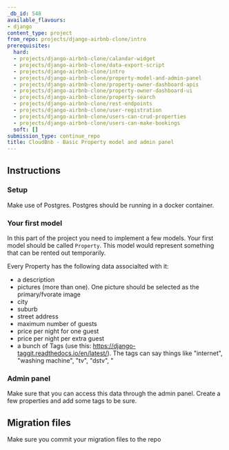 ```yaml
---
_db_id: 548
available_flavours:
- django
content_type: project
from_repo: projects/django-airbnb-clone/intro
prerequisites:
  hard:
  - projects/django-airbnb-clone/calandar-widget
  - projects/django-airbnb-clone/data-export-script
  - projects/django-airbnb-clone/intro
  - projects/django-airbnb-clone/property-model-and-admin-panel
  - projects/django-airbnb-clone/property-owner-dashboard-apis
  - projects/django-airbnb-clone/property-owner-dashboard-ui
  - projects/django-airbnb-clone/property-search
  - projects/django-airbnb-clone/rest-endpoints
  - projects/django-airbnb-clone/user-registration
  - projects/django-airbnb-clone/users-can-crud-properties
  - projects/django-airbnb-clone/users-can-make-bookings
  soft: []
submission_type: continue_repo
title: CloudBnb - Basic Property model and admin panel
---
```


## Instructions

### Setup

Make use of Postgres. Postgres should be running in a docker container.

### Your first model

In this part of the project you need to implement a few models. Your first model should be called `Property`. This model would represent something that can be rented out temporarily.

Every Property has the following data associalted with it:

- a description
- pictures (more than one). One picture should be selected as the primary/fvorate image
- city
- suburb
- street address
- maximum number of guests
- price per night for one guest
- price per night per extra guest
- a bunch of Tags (use this: https://django-taggit.readthedocs.io/en/latest/). The tags can say things like "internet", "washing machine", "tv", "dstv", "

### Admin panel

Make sure that you can access this data through the admin panel. Create a few properties and add some tags to be sure.

## Migration files

Make sure you commit your migration files to the repo